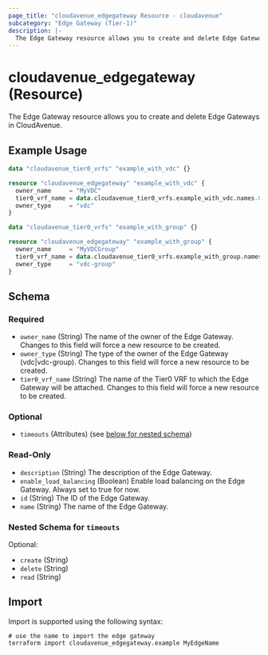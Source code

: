 ```yaml
---
page_title: "cloudavenue_edgegateway Resource - cloudavenue"
subcategory: "Edge Gateway (Tier-1)"
description: |-
  The Edge Gateway resource allows you to create and delete Edge Gateways in CloudAvenue.
---
```


# cloudavenue_edgegateway (Resource)

The Edge Gateway resource allows you to create and delete Edge Gateways in CloudAvenue.

## Example Usage

```terraform
data "cloudavenue_tier0_vrfs" "example_with_vdc" {}

resource "cloudavenue_edgegateway" "example_with_vdc" {
  owner_name     = "MyVDC"
  tier0_vrf_name = data.cloudavenue_tier0_vrfs.example_with_vdc.names.0
  owner_type     = "vdc"
}

data "cloudavenue_tier0_vrfs" "example_with_group" {}

resource "cloudavenue_edgegateway" "example_with_group" {
  owner_name     = "MyVDCGroup"
  tier0_vrf_name = data.cloudavenue_tier0_vrfs.example_with_group.names.0
  owner_type     = "vdc-group"
}
```

<!-- schema generated by tfplugindocs -->
## Schema

### Required

- `owner_name` (String) The name of the owner of the Edge Gateway.
Changes to this field will force a new resource to be created.
- `owner_type` (String) The type of the owner of the Edge Gateway (vdc|vdc-group).
Changes to this field will force a new resource to be created.
- `tier0_vrf_name` (String) The name of the Tier0 VRF to which the Edge Gateway will be attached.
Changes to this field will force a new resource to be created.

### Optional

- `timeouts` (Attributes) (see [below for nested schema](#nestedatt--timeouts))

### Read-Only

- `description` (String) The description of the Edge Gateway.
- `enable_load_balancing` (Boolean) Enable load balancing on the Edge Gateway.
Always set to true for now.
- `id` (String) The ID of the Edge Gateway.
- `name` (String) The name of the Edge Gateway.

<a id="nestedatt--timeouts"></a>
### Nested Schema for `timeouts`

Optional:

- `create` (String)
- `delete` (String)
- `read` (String)

## Import

Import is supported using the following syntax:
```shell
# use the name to import the edge gateway
terraform import cloudavenue_edgegateway.example MyEdgeName
```